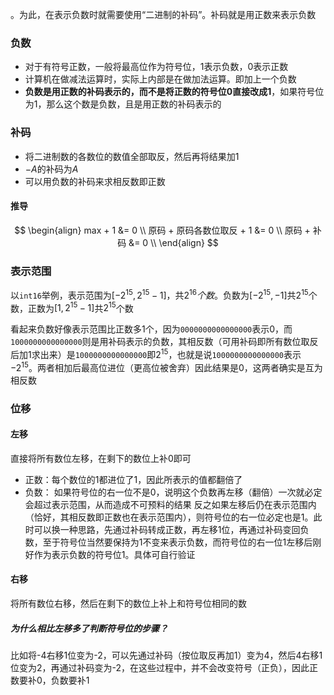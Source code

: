 。为此，在表示负数时就需要使用“二进制的补码”。补码就是用正数来表示负数



### 负数

-   对于有符号正数，一般将最高位作为符号位，1表示负数，0表示正数
-   计算机在做减法运算时，实际上内部是在做加法运算。即加上一个负数
-   **负数是用正数的补码表示的，而不是将正数的符号位0直接改成1**，如果符号位为1，那么这个数是负数，且是用正数的补码表示的

### 补码

-   将二进制数的各数位的数值全部取反，然后再将结果加1
-   $-A$的补码为$A$
-   可以用负数的补码来求相反数即正数

#### 推导

$$
\begin{align}
max + 1 &= 0 \\
原码 + 原码各数位取反 + 1 &= 0 \\
原码 + 补码 &= 0 \\
\end{align}
$$



### 表示范围

以```int16```举例，表示范围为$[-2^{15}, 2^{15}-1]$，共$2^{16}个数$。负数为$[-2^{15}, -1]$共$2^{15}$个数，正数为$[1, 2^{15}-1]$共$2^{15}$个数

看起来负数好像表示范围比正数多1个，因为```0000000000000000```表示0，而```1000000000000000```则是用补码表示的负数，其相反数（可用补码即所有数位取反后加1求出来）是```1000000000000000```即$2^{15}$，也就是说```1000000000000000```表示$-2^{15}$。两者相加后最高位进位（更高位被舍弃）因此结果是0，这两者确实是互为相反数

### 位移

#### 左移

直接将所有数位左移，在剩下的数位上补0即可

-   正数：每个数位的1都进位了1，因此所表示的值都翻倍了
-   负数：
    如果符号位的右一位不是0，说明这个负数再左移（翻倍）一次就必定会超过表示范围，从而造成不可预料的结果
    反之如果左移后仍在表示范围内（恰好，其相反数即正数也在表示范围内），则符号位的右一位必定也是1。此时可以换一种思路，先通过补码转成正数，再左移1位，再通过补码变回负数，至于符号位当然要保持为1不变来表示负数，而符号位的右一位1左移后刚好作为表示负数的符号位1。具体可自行验证

#### 右移

将所有数位右移，然后在剩下的数位上补上和符号位相同的数

##### 为什么相比左移多了判断符号位的步骤？

比如将-4右移1位变为-2，可以先通过补码（按位取反再加1）变为4，然后4右移1位变为2，再通过补码变为-2，在这些过程中，并不会改变符号（正负），因此正数要补0，负数要补1